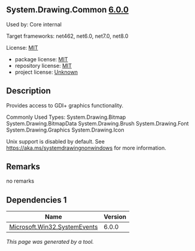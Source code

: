 System.Drawing.Common [6.0.0](https://www.nuget.org/packages/System.Drawing.Common/6.0.0)
--------------------

Used by: Core internal

Target frameworks: net462, net6.0, net7.0, net8.0

License: [MIT](../../../../licenses/mit) 

- package license: [MIT](https://licenses.nuget.org/MIT) 
- repository license: [MIT](https://github.com/dotnet/runtime) 
- project license: [Unknown](https://dot.net/) 

Description
-----------
Provides access to GDI+ graphics functionality.

Commonly Used Types:
System.Drawing.Bitmap
System.Drawing.BitmapData
System.Drawing.Brush
System.Drawing.Font
System.Drawing.Graphics
System.Drawing.Icon

Unix support is disabled by default. See https://aka.ms/systemdrawingnonwindows for more information.

Remarks
-----------
no remarks


Dependencies 1
-----------

|Name|Version|
|----------|:----|
|[Microsoft.Win32.SystemEvents](../../../../packages/nuget.org/microsoft.win32.systemevents/6.0.0)|6.0.0|

*This page was generated by a tool.*